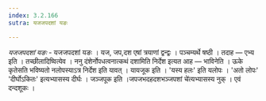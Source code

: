 ```yaml
---
index: 3.2.166
sutra: यजजपदशां यङः

---
```

_यजजपदशां यङः_ - यजजपदशां यङः । यज, जप,दश एषां त्रयाणां द्वन्द्वः । पञ्चम्यर्थे षष्ठी । तदाह — एभ्य इति । तच्छीलादिष्वित्येव । ननु दंशेर्नोपधत्वनात्कथं दशामिति निर्देश इत्यत आह —  भाविनेति । ऊके कृतेसति भविष्यतो नलोपस्याऽत्र निर्देश इति यावत् । यायजूक इति । 'यस्य हलः' इति यलोपः । 'अतो लोपः' 'दीर्घोऽकितः' इत्यभ्यासस्य दीर्घः । जञ्जपूक इति ।जपजभदहदशभञ्जपशां चे॑त्यभ्यासस्य नुक् । एवं दन्दशूकः ।
